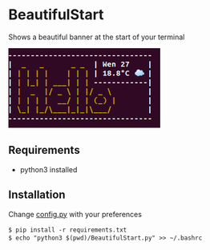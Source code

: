 # BeautifulStart
Shows a beautiful banner at the start of your terminal

![Preview](preview.png)

## Requirements 
* python3 installed
## Installation
Change [config.py](config.py) with your preferences
```
$ pip install -r requirements.txt
$ echo "python3 $(pwd)/BeautifulStart.py" >> ~/.bashrc
```
